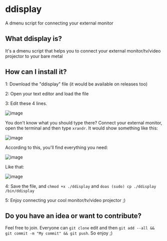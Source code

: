 # ddisplay
A dmenu script for connecting your external monitor

## What ddisplay is?
It's a dmenu script that helps you to connect your external monitor/tv/video projector to your bare metal

## How can I install it?
1: Download the "ddisplay" file (it would be available on releases too)

2: Open your text editor and load the file

3: Edit these 4 lines. 

![image](https://user-images.githubusercontent.com/88589756/169661028-d7d3e300-e415-4fe2-bd06-b9a385cfe9d9.png)

You don't know what you should type there? Connect your external monitor, open the terminal and then type `xrandr`. It would show something like this:

![image](https://user-images.githubusercontent.com/88589756/168911787-a452a1fa-72ac-4234-a25f-1968384ac360.png)

According to this, you'll find everything you need:

![image](https://user-images.githubusercontent.com/88589756/169661208-925174ea-1b2f-452f-92a7-c5b1b2bee7cf.png)

Like that: 

![image](https://user-images.githubusercontent.com/88589756/169661308-9525d293-5a24-44d6-88b9-80bf130614b8.png)

4: Save the file, and `chmod +x ./ddisplay` and `doas (sudo) cp ./ddisplay /bin/ddisplay`

5: Enjoy connecting your cool monitor/tv/video projector ;)

## Do you have an idea or want to contribute?
Feel free to join. Everyone can `git clone` edit and then `git add --all && git commit -m "My commit" && git push`. So enjoy ;)

